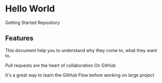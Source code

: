 # Hello World
Getting Started Repository

## Features

This document help you to understand why they come to, what they want to.

Pull requests are the heart of collaboration On GitHub

It's a great way to learn the GitHub Flow before working on large project
